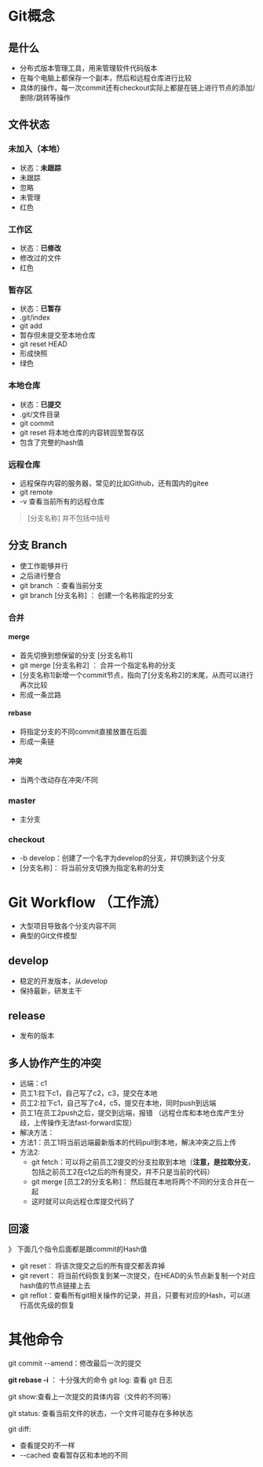 # Git概念
## 是什么
- 分布式版本管理工具，用来管理软件代码版本
- 在每个电脑上都保存一个副本，然后和远程仓库进行比较
- 具体的操作，每一次commit还有checkout实际上都是在链上进行节点的添加/删除/跳转等操作
## 文件状态
### 未加入（本地）
- 状态：**未跟踪**
- 未跟踪
- 忽略
- 未管理
- 红色

### 工作区
- 状态：**已修改**
- 修改过的文件
- 红色

### 暂存区 
- 状态：**已暂存**
- .git/index
- git add
- 暂存但未提交至本地仓库
- git reset HEAD
- 形成快照
- 绿色

### 本地仓库
- 状态：**已提交**
- .git/文件目录
- git commit
- git reset 将本地仓库的内容转回至暂存区
- 包含了完整的hash值

### 远程仓库
- 远程保存内容的服务器，常见的比如Github，还有国内的gitee
- git remote 
- -v 查看当前所有的远程仓库

> [分支名称] 并不包括中括号
## 分支 Branch
- 使工作能够并行
- 之后进行整合
- git branch ：查看当前分支
- git branch [分支名称] ： 创建一个名称指定的分支
### 合并
#### merge
- 首先切换到想保留的分支 [分支名称1]
- git merge [分支名称2] ： 合并一个指定名称的分支
- [分支名称1]新增一个commit节点，指向了[分支名称2]的末尾，从而可以进行再次比较
- 形成一条岔路

#### rebase
- 将指定分支的不同commit直接放置在后面
- 形成一条链

#### 冲突
- 当两个改动存在冲突/不同


### master
- 主分支

### checkout 
- -b develop：创建了一个名字为develop的分支，并切换到这个分支
- [分支名称]： 将当前分支切换为指定名称的分支

# Git Workflow （工作流）
- 大型项目导致各个分支内容不同
- 典型的Git文件模型
## develop
- 稳定的开发版本，从develop
- 保持最新，研发主干
## release
- 发布的版本
 
## 多人协作产生的冲突
- 远端：c1
- 员工1:拉下c1，自己写了c2，c3，提交在本地
- 员工2:拉下c1，自己写了c4，c5，提交在本地，同时push到远端
- 员工1在员工2push之后，提交到远端，报错 （远程仓库和本地仓库产生分歧，上传操作无法fast-forward实现）
- 解决方法：
- 方法1：员工1将当前远端最新版本的代码pull到本地，解决冲突之后上传
- 方法2: 
    - git fetch：可以将之前员工2提交的分支拉取到本地（**注意，是拉取分支**，包括之前员工2在c1之后的所有提交，并不只是当前的代码）
    - git merge [员工2的分支名称]： 然后就在本地将两个不同的分支合并在一起
    - 这时就可以向远程仓库提交代码了

## 回滚
》 下面几个指令后面都是跟commit的Hash值

- git reset： 将该次提交之后的所有提交都丢弃掉
- git revert： 将当前代码恢复到某一次提交，在HEAD的头节点新复制一个对应hash值的节点链接上去
- git reflot：查看所有git相关操作的记录，并且，只要有对应的Hash，可以进行高优先级的恢复
# 其他命令
git commit --amend：修改最后一次的提交

**git rebase -i** ： 十分强大的命令
git log: 查看 git  日志

git  show:查看上一次提交的具体内容（文件的不同等）

git status:  查看当前文件的状态，一个文件可能存在多种状态

git diff:
-  查看提交的不一样
- --cached 查看暂存区和本地的不同


